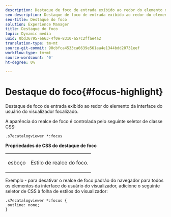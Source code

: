 ```yaml
---
description: Destaque de foco de entrada exibido ao redor do elemento da interface do usuário do visualizador focalizado.
seo-description: Destaque de foco de entrada exibido ao redor do elemento da interface do usuário do visualizador focalizado.
seo-title: Destaque do foco
solution: Experience Manager
title: Destaque do foco
topic: Dynamic media
uuid: 0bd36795-e663-4f0e-8310-a57c2ffae4a2
translation-type: tm+mt
source-git-commit: 90cbfca4533ca6639e561aa4e1344bdd20731eef
workflow-type: tm+mt
source-wordcount: '0'
ht-degree: 0%

---
```



# Destaque do foco{#focus-highlight}

Destaque de foco de entrada exibido ao redor do elemento da interface do usuário do visualizador focalizado.

<!--<a id="section_E8B3D0BF9FF548F188F717D6EA65EC32"></a>-->

A aparência do realce de foco é controlada pelo seguinte seletor de classe CSS:

```
.s7ecatalogviewer *:focus
```

**Propriedades de CSS do destaque de foco**

<table id="table_C48C56E696304C9BAFEE71BA9EA9A174"> 
 <tbody> 
  <tr> 
   <td colname="col1"> <p> <span class="codeph"> esboço  </span> </p> </td> 
   <td colname="col2"> <p> Estilo de realce do foco. </p> </td> 
  </tr> 
 </tbody> 
</table>

Exemplo - para desativar o realce de foco padrão do navegador para todos os elementos da interface do usuário do visualizador, adicione o seguinte seletor de CSS à folha de estilos do visualizador:

```
.s7ecatalogviewer *:focus { 
 outline: none; 
}
```

